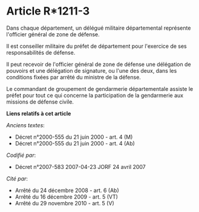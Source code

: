 # Article R*1211-3

Dans chaque département, un délégué militaire départemental représente l'officier général de zone de défense.

Il est conseiller militaire du préfet de département pour l'exercice de ses responsabilités de défense.

Il peut recevoir de l'officier général de zone de défense une délégation de pouvoirs et une délégation de signature, ou l'une
des deux, dans les conditions fixées par arrêté du ministre de la défense.

Le commandant de groupement de gendarmerie départementale assiste le préfet pour tout ce qui concerne la participation de la
gendarmerie aux missions de défense civile.

**Liens relatifs à cet article**

_Anciens textes_:

  - Décret n°2000-555 du 21 juin 2000 - art. 4 (M)
  - Décret n°2000-555 du 21 juin 2000 - art. 4 (Ab)

_Codifié par_:

  - Décret n°2007-583 2007-04-23 JORF 24 avril 2007

_Cité par_:

  - Arrêté du 24 décembre 2008 - art. 6 (Ab)
  - Arrêté du 16 décembre 2009 - art. 5 (VT)
  - Arrêté du 29 novembre 2010 - art. 5 (V)
